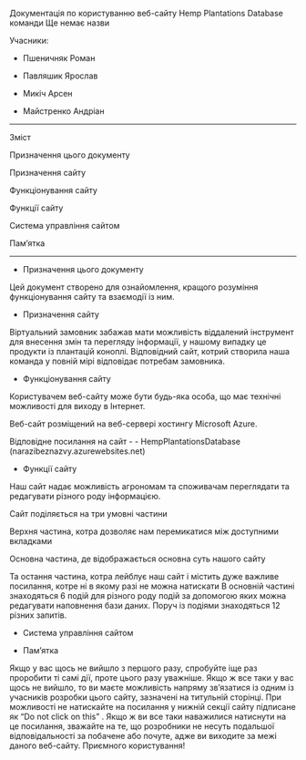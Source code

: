 Документація по користуванню  веб-сайту Hemp Plantations Database  команди Ще немає назви 

Учасники: 

+ Пшеничняк Роман 

+ Павляшик Ярослав 

+ Микіч Арсен 

+ Майстренко Андріан 

***************************************

Зміст 

Призначення цього документу 

Призначення сайту 

Функціонування сайту 

Функції сайту 

Система управління сайтом 

Пам’ятка 

***************************************

  - Призначення цього документу 

Цей документ створено для ознайомлення, кращого розуміння функціонування сайту та взаємодії із ним. 

  - Призначення сайту 

Віртуальний замовник забажав мати можливість віддалений інструмент для внесення змін та перегляду інформації, у нашому випадку це продукти із плантацій коноплі. Відповідний сайт, котрий створила наша команда у повній мірі відповідає потребам замовника. 

  - Функціонування сайту 

Користувачем веб-сайту може бути будь-яка особа, що має технічні можливості для виходу в Інтернет. 

Веб-сайт розміщений на веб-сервері хостингу Microsoft Azure. 

Відповідне посилання на сайт - - HempPlantationsDatabase (narazibeznazvy.azurewebsites.net) 

  - Функції сайту 

Наш сайт надає можливість агрономам та споживачам переглядати та редагувати різного роду інформацією.  

Сайт поділяється на три умовні частини 

Верхня частина, котра дозволяє нам перемикатися між доступними вкладками 

Основна частина, де відображається основна суть нашого сайту 

Та остання частина, котра лейблує наш сайт і містить дуже важливе посилання, котре ні в якому разі не можна натискати 
В основній частині знаходяться 6 подій для різного роду подій за допомогою яких можна редагувати наповнення бази даних. 
Поруч із подіями знаходяться 12 різних запитів. 

  - Система управління сайтом 

  - Пам’ятка 

Якщо у вас щось не вийшло з  першого разу, спробуйте іще раз проробити ті самі дії, проте цього разу уважніше. Якщо ж все таки у вас щось не вийшло, то ви маєте можливість напряму зв’язатися із одним із учасників розробки цього сайту, зазначені на титульній сторінці. 
При можливості не натискайте на посилання у нижній секції сайту підписане як “Do not click on this” . Якщо ж ви все таки наважилися натиснути на це посилання, зважайте на те, що розробники не несуть подальшої  відповідальності за побачене або почуте, адже ви виходите за межі даного веб-сайту. 
Приємного користування! 
